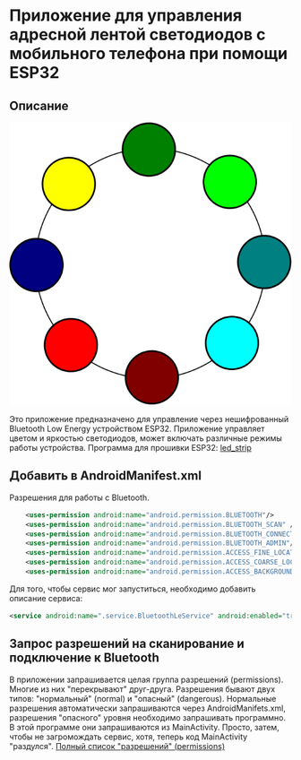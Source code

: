 # Приложение для управления адресной лентой светодиодов с мобильного телефона при помощи ESP32
## Описание

![Приложение LedStrip](./ledstrip.svg)

Это приложение предназначено для управление через нешифрованный Bluetooth Low Energy устройством ESP32. Приложение управляет цветом и яркостью светодиодов, может включать различные режимы работы устройства. 
Программа для прошивки ESP32: [led_strip](https://github.com/GrandFatherPikhto/led_strip) 

## Добавить в AndroidManifest.xml

Разрешения для работы с Bluetooth.
```xml
    <uses-permission android:name="android.permission.BLUETOOTH"/>
    <uses-permission android:name="android.permission.BLUETOOTH_SCAN" />
    <uses-permission android:name="android.permission.BLUETOOTH_CONNECT" />
    <uses-permission android:name="android.permission.BLUETOOTH_ADMIN"/>
    <uses-permission android:name="android.permission.ACCESS_FINE_LOCATION"/>
    <uses-permission android:name="android.permission.ACCESS_COARSE_LOCATION" />
    <uses-permission android:name="android.permission.ACCESS_BACKGROUND_LOCATION"/>
```
Для того, чтобы сервис мог запуститься, необходимо добавить описание сервиса:
```xml
<service android:name=".service.BluetoothLeService" android:enabled="true" />
```
## Запрос разрешений на сканирование и подключение к Bluetooth
В приложении запрашивается целая группа разрешений (permissions). Многие из них "перекрывают" друг-друга. Разрешения бывают двух типов: "нормальный" (normal) и "опасный" (dangerous). Нормальные разрешения автоматически запрашиваются через AndroidManifets.xml, разрешения "опасного" уровня необходимо запрашивать программно.
В этой программе они запрашиваются из MainActivity. Просто, затем, чтобы не загромождать сервис, хотя, теперь код MainActivity "раздулся".
[Полный список "разрешений" (permissions)](https://developer.android.com/reference/android/Manifest.permission)

